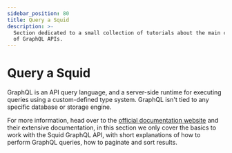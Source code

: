 ```yaml
---
sidebar_position: 80
title: Query a Squid
description: >-
  Section dedicated to a small collection of tutorials about the main concepts
  of GraphQL APIs.
---
```


# Query a Squid

GraphQL is an API query language, and a server-side runtime for executing queries using a custom-defined type system. GraphQL isn't tied to any specific database or storage engine.

For more information, head over to the [official documentation website](https://graphql.org/learn/) and their extensive documentation, in this section we only cover the basics to work with the Squid GraphQL API, with short explanations of how to perform GraphQL queries, how to paginate and sort results.
